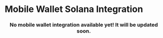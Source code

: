 # Mobile Wallet Solana Integration

<h3 align="center">
  No mobile wallet integration available yet! It will be updated soon.
</h3>